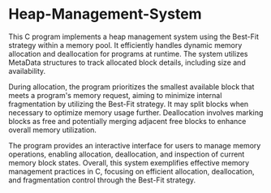# Heap-Management-System
This C program implements a heap management system using the Best-Fit strategy within a memory pool. It efficiently handles dynamic memory allocation and deallocation for programs at runtime. The system utilizes MetaData structures to track allocated block details, including size and availability.

During allocation, the program prioritizes the smallest available block that meets a program's memory request, aiming to minimize internal fragmentation by utilizing the Best-Fit strategy. It may split blocks when necessary to optimize memory usage further. Deallocation involves marking blocks as free and potentially merging adjacent free blocks to enhance overall memory utilization.

The program provides an interactive interface for users to manage memory operations, enabling allocation, deallocation, and inspection of current memory block states. Overall, this system exemplifies effective memory management practices in C, focusing on efficient allocation, deallocation, and fragmentation control through the Best-Fit strategy.
